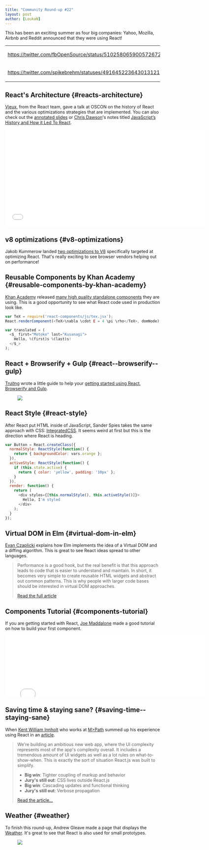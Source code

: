 ```yaml
---
title: "Community Round-up #22"
layout: post
author: [LoukaN]
---
```


This has been an exciting summer as four big companies: Yahoo, Mozilla, Airbnb and Reddit announced that they were using React!

<table><tr><td>

https://twitter.com/fbOpenSource/status/510258065900572672

</td><td valign="top">

https://twitter.com/DavidBruant/status/484956929933213696

</td></tr><tr><td>

https://twitter.com/spikebrehm/statuses/491645223643013121

</td><td>

https://twitter.com/holtbt/statuses/493852312604254208

</td></tr></table>

## React's Architecture {#reacts-architecture}

[Vjeux](http://blog.vjeux.com/), from the React team, gave a talk at OSCON on the history of React and the various optimizations strategies that are implemented. You can also check out the [annotated slides](https://speakerdeck.com/vjeux/oscon-react-architecture) or [Chris Dawson](http://thenewstack.io/author/chrisdawson/)'s notes titled [JavaScript’s History and How it Led To React](http://thenewstack.io/javascripts-history-and-how-it-led-to-reactjs/).

<iframe width="650" height="315" src="//www.youtube-nocookie.com/embed/eCf5CquV_Bw" frameborder="0" allowfullscreen></iframe>


## v8 optimizations {#v8-optimizations}

Jakob Kummerow landed [two optimizations to V8](http://www.chromium.org/developers/speed-hall-of-fame#TOC-2014-06-18) specifically targeted at optimizing React. That's really exciting to see browser vendors helping out on performance!


## Reusable Components by Khan Academy {#reusable-components-by-khan-academy}

[Khan Academy](https://www.khanacademy.org/) released [many high quality standalone components](https://khan.github.io/react-components/) they are using. This is a good opportunity to see what React code used in production look like.

```javascript
var TeX = require('react-components/js/tex.jsx');
React.renderComponent(<TeX>\nabla \cdot E = 4 \pi \rho</TeX>, domNode);

var translated = (
  <$_ first="Motoko" last="Kusanagi">
    Hello, %(first)s %(last)s!
  </$_>
);
```


## React + Browserify + Gulp {#react--browserify--gulp}

[Trường](http://truongtx.me/) wrote a little guide to help your [getting started using React, Browserify and Gulp](http://truongtx.me/2014/07/18/using-reactjs-with-browserify-and-gulp/).

<figure><a href="http://truongtx.me/2014/07/18/using-reactjs-with-browserify-and-gulp/"><img src="../images/blog/react-browserify-gulp.jpg" /></a></figure>


## React Style {#react-style}

After React put HTML inside of JavaScript, Sander Spies takes the same approach with CSS: [IntegratedCSS](https://github.com/SanderSpies/react-style). It seems weird at first but this is the direction where React is heading.

```javascript
var Button = React.createClass({
  normalStyle: ReactStyle(function() {
    return { backgroundColor: vars.orange };
  }),
  activeStyle: ReactStyle(function() {
    if (this.state.active) {
      return { color: 'yellow', padding: '10px' };
    }
  }),
  render: function() {
    return (
      <div styles={[this.normalStyle(), this.activeStyle()]}>
        Hello, I'm styled
      </div>
    );
  }
});
```


## Virtual DOM in Elm {#virtual-dom-in-elm}

[Evan Czaplicki](http://evan.czaplicki.us) explains how Elm implements the idea of a Virtual DOM and a diffing algorithm. This is great to see React ideas spread to other languages.

> Performance is a good hook, but the real benefit is that this approach leads to code that is easier to understand and maintain. In short, it becomes very simple to create reusable HTML widgets and abstract out common patterns. This is why people with larger code bases should be interested in virtual DOM approaches.
>
> [Read the full article](http://elm-lang.org/blog/Blazing-Fast-Html.elm)


## Components Tutorial {#components-tutorial}

If you are getting started with React, [Joe Maddalone](http://www.joemaddalone.com/) made a good tutorial on how to build your first component.

<iframe width="650" height="200" src="//www.youtube-nocookie.com/embed/rFvZydtmsxM" frameborder="0" allowfullscreen></iframe>


## Saving time & staying sane? {#saving-time--staying-sane}

When [Kent William Innholt](http://http://kentwilliam.com/) who works at [M>Path](http://mpath.com/) summed up his experience using React in an [article](http://kentwilliam.com/articles/saving-time-staying-sane-pros-cons-of-react-js).

> We're building an ambitious new web app, where the UI complexity represents most of the app's complexity overall. It includes a tremendous amount of UI widgets as well as a lot rules on what-to-show-when. This is exactly the sort of situation React.js was built to simplify.
>
> - **Big win**: Tighter coupling of markup and behavior
> - **Jury's still out**: CSS lives outside React.js
> - **Big win**: Cascading updates and functional thinking
> - **Jury's still out**: Verbose propagation
>
> [Read the article...](http://kentwilliam.com/articles/saving-time-staying-sane-pros-cons-of-react-js)


## Weather {#weather}

To finish this round-up, Andrew Gleave made a page that displays the [Weather](https://github.com/andrewgleave/react-weather). It's great to see that React is also used for small prototypes.


<figure><a href="https://github.com/andrewgleave/react-weather"><img src="../images/blog/weather.png" /></a></figure>
